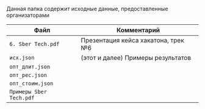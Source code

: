 Данная папка содержит исходные данные, предоставленные организаторами

| Файл  	             | Комментарий	                            |
|---------------------|-----------------------------------------|
| `6. Sber Tech.pdf`  	 | Презентация кейса хакатона, трек №6   	 |
| `исх.json`	           | (этот и далее) Примеры результатов	     |
| `опт_длит.json`	      | 	                                       |
| `опт_рес.json`	       | 	                                       |
| `опт_стоим.json`	     | 	                                       |
| `Примеры Sber Tech.pdf`	 | 	                                       |
